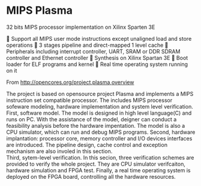 MIPS Plasma
==========

32 bits MIPS processor  implementation on Xilinx Sparten 3E

     Support all MIPS user mode instructions except unaligned load and store operations
     3 stages pipeline and direct-mapped 1 level cache
     Peripherals including interrupt controller, UART, SRAM or DDR SDRAM controller and Ethernet controller 
     Synthesis on Xilinx Spartan 3E
     Boot loader for ELF programs and kernel
     Real time operating system running on it


From http://opencores.org/project,plasma,overview

The project is based on opensource project Plasma and implements a MIPS instruction set compatible processor. 
The includes MIPS processor sofeware modeling, hardware implementation and system level verification.
First, software model. The model is designed in high level language(C) and runs on PC. With the assistance of the model, deigner can conduct a feasibility analysis before the hardware impentation. The model is also a CPU simulator, which can run and debug MIPS programs. 
Second, hardware implantation: processor core, memory controller and I/O devices interfaces are introduced. The pipeline design, cache control and exception mechanism are also involed in this section.    
Third, sytem-level verification. In this secion, three verification schemes are provided to verify the whole project. They are CPU simulator verifcaiton, hardware simulation and FPGA test. 
Finally, a real time operating system is deployed on the FPGA board, controlling all the hardware resources.

